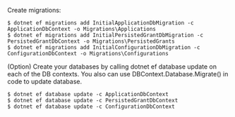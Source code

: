﻿Create migrations:
```
$ dotnet ef migrations add InitialApplicationDbMigration -c ApplicationDbContext -o Migrations\Applications
$ dotnet ef migrations add InitialPersistedGrantDbMigration -c PersistedGrantDbContext -o Migrations\PersistedGrants
$ dotnet ef migrations add InitialConfigurationDbMigration -c ConfigurationDbContext -o Migrations\Configurations
```
(Option) Create your databases by calling dotnet ef database update on each of the DB contexts.
You also can use DBContext.Database.Migrate() in code to update database.
```
$ dotnet ef database update -c ApplicationDbContext
$ dotnet ef database update -c PersistedGrantDbContext
$ dotnet ef database update -c ConfigurationDbContext
```
